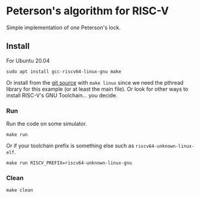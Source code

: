 # Peterson's algorithm for RISC-V

Simple implementation of *one* Peterson's lock.

## Install
For Ubuntu 20.04 
```
sudo apt install gcc-riscv64-linux-gnu make
```
Or install from the [git source](https://github.com/riscv/riscv-gnu-toolchain) with `make linux` since we need the pthread library for this example (or at least the main file). Or look for other ways to install RISC-V's GNU Toolchain... you decide. 

### Run
Run the code on some simulator.
```
make run
```
Or if your toolchain prefix is something else such as `riscv64-unknown-linux-elf`.
```
make run RISCV_PREFIX=riscv64-unknown-linux-gnu
```

### Clean
```
make clean
```
